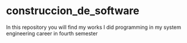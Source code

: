 # construccion_de_software
In this repository you will find my works I did programming in my system engineering career in fourth semester
